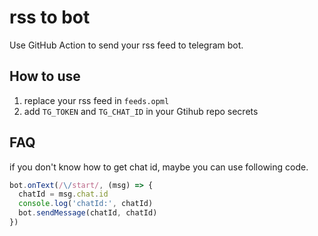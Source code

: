 # rss to bot

Use GitHub Action to send your rss feed to telegram bot.

## How to use

1. replace your rss feed in `feeds.opml`
2. add `TG_TOKEN` and `TG_CHAT_ID` in your Gtihub repo secrets

## FAQ

if you don't know how to get chat id, maybe you can use following code.

```js
bot.onText(/\/start/, (msg) => {
  chatId = msg.chat.id
  console.log('chatId:', chatId)
  bot.sendMessage(chatId, chatId)
})
```

